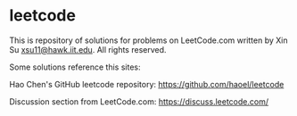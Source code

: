 # leetcode
This is repository of solutions for problems on LeetCode.com written by Xin Su <xsu11@hawk.iit.edu>. All rights reserved.

Some solutions reference this sites:

Hao Chen's GitHub leetcode repository: <https://github.com/haoel/leetcode>

Discussion section from LeetCode.com: <https://discuss.leetcode.com/>
